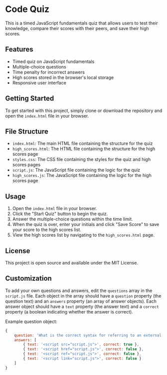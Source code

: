 # Code Quiz

This is a timed JavaScript fundamentals quiz that allows users to test their knowledge, compare their scores with their peers, and save their high scores.

## Features

- Timed quiz on JavaScript fundamentals
- Multiple-choice questions
- Time penalty for incorrect answers
- High scores stored in the browser's local storage
- Responsive user interface

## Getting Started

To get started with this project, simply clone or download the repository and open the `index.html` file in your browser.

## File Structure

- `index.html`: The main HTML file containing the structure for the quiz
- `high_scores.html`: The HTML file containing the structure for the high scores page
- `styles.css`: The CSS file containing the styles for the quiz and high scores pages
- `script.js`: The JavaScript file containing the logic for the quiz
- `high_scores.js`: The JavaScript file containing the logic for the high scores page

## Usage

1. Open the `index.html` file in your browser.
2. Click the "Start Quiz" button to begin the quiz.
3. Answer the multiple-choice questions within the time limit.
4. When the quiz is over, enter your initials and click "Save Score" to save your score to the high scores list.
5. View the high scores list by navigating to the `high_scores.html` page.

## License
This project is open source and available under the MIT License.

## Customization

To add your own questions and answers, edit the `questions` array in the `script.js` file. Each object in the array should have a `question` property (the question text) and an `answers` property (an array of answer objects). Each answer object should have a `text` property (the answer text) and a `correct` property (a boolean indicating whether the answer is correct).

Example question object:

```javascript
{
    question: 'What is the correct syntax for referring to an external script called "script.js"?',
    answers: [
        { text: '<script src="script.js">', correct: true },
        { text: '<script href="script.js">', correct: false },
        { text: '<script ref="script.js">', correct: false },
        { text: '<script link="script.js">', correct: false }
    ]
}
